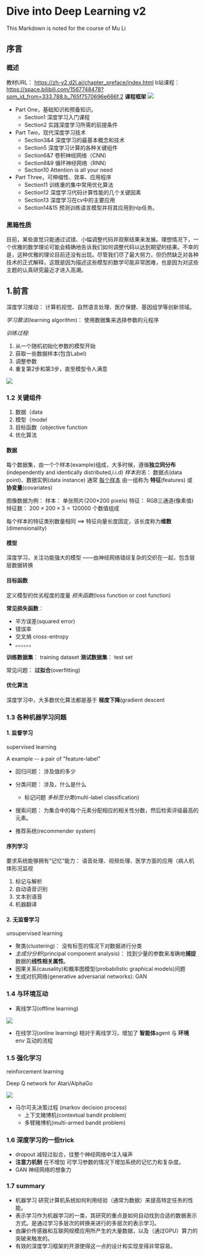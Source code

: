 # Dive into Deep Learning v2
This Markdown is noted for the course of Mu Li

## 序言

### 概述
教材URL： https://zh-v2.d2l.ai/chapter_preface/index.html
b站课程： https://space.bilibili.com/1567748478?spm_id_from=333.788.b_765f7570696e666f.2
**课程框架**
![](https://pic.imgdb.cn/item/619fb8f72ab3f51d914d429f.jpg)

* Part One，基础知识和预备知识。
  * Section1 深度学习入门课程
  * Section2 实践深度学习所需的前提条件
* Part Two，现代深度学习技术
  * Section3&4 深度学习的最基本概念和技术
  * Section5 深度学习计算的各种关键组件
  * Section6&7 卷积神经网络（CNN)
  * Section8&9 循环神经网络（RNN）
  * Section10 Attention is all your need
* Part Three，可伸缩性、效率、应用程序
  * Section11 训练重的集中常用优化算法
  * Section12 深度学习代码计算性能的几个关键因素
  * Section13 深度学习在cv中的主要应用
  * Section14&15 预测训练语言模型并将其应用到nlp任务。


### 黑箱性质


目前，某些直觉只能通过试错、小幅调整代码并观察结果来发展。理想情况下，一个优雅的数学理论可能会精确地告诉我们如何调整代码以达到期望的结果。不幸的是，这种优雅的理论目前还没有出现。尽管我们尽了最大努力，但仍然缺乏对各种技术的正式解释，这既是因为描述这些模型的数学可能非常困难，也是因为对这些主题的认真研究最近才进入高潮。

## 1.前言

深度学习推动： 计算机视觉、自然语言处理、医疗保健、基因组学等创新领域。

*学习算法*(learning algorithm)： 使用数据集来选择参数的元程序

*训练过程*: 
1. 从一个随机初始化参数的模型开始
2. 获取一些数据样本(包含Label)
3. 调整参数
4. 重复第2步和第3步，直至模型令人满意

![](https://pic.imgdb.cn/item/61a051ec2ab3f51d9178eece.jpg)

### 1.2 关键组件
1. 数据（data
2. 模型（model
3. 目标函数（objective function
4. 优化算法

#### 数据

每个数据集，由一个个样本(example)组成，大多时候，遵循**独立同分布**(independently and identically distributed,i.i.d)
*样本别名*： 数据点(data point)、数据实例(data instance)
通常 <u>每个样本</u> 由一组称为 **特征**(features) 或 **协变量**(covariates)


图像数据为例：
样本： 单张照片(200$\times$200 pixels)
特征： RGB三通道(像素值)
特征数： $200\times200\times3=120000$ 个数值组成
                        
每个样本的特征类别数量相同 $\implies$ 特征向量长度固定，该长度称为**维数**(dimensionality)

#### 模型
深度学习，关注功能强大的模型
——由神经网络错综复杂的交织在一起，包含层层数据转换

#### 目标函数
定义模型的优劣程度的度量
*损失函数*(loss function or cost function)

**常见损失函数**：
* 平方误差(squared error)
* 错误率
* 交叉熵 cross-entropy
* 。。。。。。

**训练数据集**： training dataset
**测试数据集**： test set

常见问题： **过拟合**(overfitting)

#### 优化算法
深度学习中，大多数优化算法都是基于 **梯度下降**(gradient descent

### 1.3 各种机器学习问题


#### 1.  监督学习
supervised learning

A example -- a pair of "feature-label"

* 回归问题： 涉及值的多少
* 分类问题： 涉及，什么是什么
  * 标记问题 *多标签分类*(multi-label classification)

* 搜索问题： 为集合中的每个元素分配相应的相关性分数，然后检索评级最高的元素。
* 推荐系统(recommender system)

####  序列学习

要求系统能够拥有“记忆”能力： 语音处理、视频处理、医学方面的应用（病人机体形况监视
  1. 标记与解析
  2. 自动语音识别
  3. 文本到语音
  4. 机器翻译


#### 2. 无监督学习 
unsupervised learning

* 聚类(clustering)： 没有标签的情况下对数据进行分类
* *主成分分析*(principal component analysis)： 找到少量的参数来准确地**捕捉**数据的**线性相关属性**。
* 因果关系(causality)和概率图模型(probabilistic graphical models)问题
* 生成对抗网络(generative adversarial networks): GAN

### 1.4 与环境互动

* 离线学习(offline learning)

![](https://pic.imgdb.cn/item/61a0a52e2ab3f51d919e1dde.jpg)

* 在线学习(online learning)
相对于离线学习，增加了 **智能体**agent 与 **环境** env 互动的流程

### 1.5 强化学习
reinforcement learning

Deep Q network for Atari/AlphaGo

![](https://pic.imgdb.cn/item/61a0a63c2ab3f51d919ea075.jpg)

* 马尔可夫决策过程 (markov decision process)
  * 上下文赌博机(contextual bandit problem)
  * 多臂赌博机(multi-armed bandit problem)


### 1.6 深度学习的一些trick

* dropout 减轻过拟合，往整个神经网络中注入噪声
* **注意力机制** 在不增加 可学习参数的情况下增加系统的记忆力和复杂度。 
* GAN 神经网络的想象力

### 1.7 summary
* 机器学习 研究计算机系统如何利用经验（通常为数据）来提高特定任务的性能。
* 表示学习作为机器学习的一类，其研究的重点是如何自动找到合适的数据表示方式。是通过学习多层次的转换来进行的多层次的表示学习。
* 由廉价传感器和互联网规模应用所产生的大量数据，以及（通过GPU）算力的突破来触发的。
* 有效的深度学习框架的开源使得这一点的设计和实现变得非常容易。

